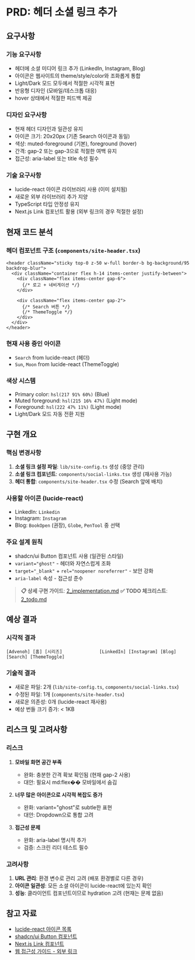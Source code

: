 # PRD: 헤더 소셜 링크 추가

## 요구사항

### 기능 요구사항
- 헤더에 소셜 미디어 링크 추가 (LinkedIn, Instagram, Blog)
- 아이콘은 웹사이트의 theme/style/color와 조화롭게 통합
- Light/Dark 모드 모두에서 적절한 시각적 표현
- 반응형 디자인 (모바일/데스크톱 대응)
- hover 상태에서 적절한 피드백 제공

### 디자인 요구사항
- 현재 헤더 디자인과 일관성 유지
- 아이콘 크기: 20x20px (기존 Search 아이콘과 동일)
- 색상: muted-foreground (기본), foreground (hover)
- 간격: gap-2 또는 gap-3으로 적절한 여백 유지
- 접근성: aria-label 또는 title 속성 필수

### 기술 요구사항
- lucide-react 아이콘 라이브러리 사용 (이미 설치됨)
- 새로운 외부 라이브러리 추가 지양
- TypeScript 타입 안정성 유지
- Next.js Link 컴포넌트 활용 (외부 링크의 경우 적절한 설정)

## 현재 코드 분석

### 헤더 컴포넌트 구조 (`components/site-header.tsx`)
```tsx
<header className="sticky top-0 z-50 w-full border-b bg-background/95 backdrop-blur">
  <div className="container flex h-14 items-center justify-between">
    <div className="flex items-center gap-6">
      {/* 로고 + 네비게이션 */}
    </div>

    <div className="flex items-center gap-2">
      {/* Search 버튼 */}
      {/* ThemeToggle */}
    </div>
  </div>
</header>
```

### 현재 사용 중인 아이콘
- `Search` from lucide-react (헤더)
- `Sun`, `Moon` from lucide-react (ThemeToggle)

### 색상 시스템
- Primary color: `hsl(217 91% 60%)` (Blue)
- Muted foreground: `hsl(215 16% 47%)` (Light mode)
- Foreground: `hsl(222 47% 11%)` (Light mode)
- Light/Dark 모드 자동 전환 지원

## 구현 개요

### 핵심 변경사항
1. **소셜 링크 설정 파일**: `lib/site-config.ts` 생성 (중앙 관리)
2. **소셜 링크 컴포넌트**: `components/social-links.tsx` 생성 (재사용 가능)
3. **헤더 통합**: `components/site-header.tsx` 수정 (Search 앞에 배치)

### 사용할 아이콘 (lucide-react)
- LinkedIn: `Linkedin`
- Instagram: `Instagram`
- Blog: `BookOpen` (권장), `Globe`, `PenTool` 중 선택

### 주요 설계 원칙
- shadcn/ui Button 컴포넌트 사용 (일관된 스타일)
- `variant="ghost"` - 헤더와 자연스럽게 조화
- `target="_blank"` + `rel="noopener noreferrer"` - 보안 강화
- `aria-label` 속성 - 접근성 준수

> **📋 상세 구현 가이드**: [2_implementation.md](./2_implementation.md)
> **✅ TODO 체크리스트**: [2_todo.md](./2_todo.md)

## 예상 결과

### 시각적 결과
```
[Advenoh] [홈] [시리즈]              [LinkedIn] [Instagram] [Blog] [Search] [ThemeToggle]
```

### 기술적 결과
- 새로운 파일: 2개 (`lib/site-config.ts`, `components/social-links.tsx`)
- 수정된 파일: 1개 (`components/site-header.tsx`)
- 새로운 의존성: 0개 (lucide-react 재사용)
- 예상 번들 크기 증가: < 1KB

## 리스크 및 고려사항

### 리스크
1. **모바일 화면 공간 부족**
   - 완화: 충분한 간격 확보 확인됨 (현재 gap-2 사용)
   - 대안: 필요시 md:flex�� 모바일에서 숨김

2. **너무 많은 아이콘으로 시각적 복잡도 증가**
   - 완화: variant="ghost"로 subtle한 표현
   - 대안: Dropdown으로 통합 고려

3. **접근성 문제**
   - 완화: aria-label 명시적 추가
   - 검증: 스크린 리더 테스트 필수

### 고려사항
1. **URL 관리**: 환경 변수로 관리 고려 (배포 환경별로 다른 경우)
2. **아이콘 일관성**: 모든 소셜 아이콘이 lucide-react에 있는지 확인
3. **성능**: 클라이언트 컴포넌트이므로 hydration 고려 (현재는 문제 없음)

## 참고 자료

- [lucide-react 아이콘 목록](https://lucide.dev/icons/)
- [shadcn/ui Button 컴포넌트](https://ui.shadcn.com/docs/components/button)
- [Next.js Link 컴포넌트](https://nextjs.org/docs/app/api-reference/components/link)
- [웹 접근성 가이드 - 외부 링크](https://www.w3.org/WAI/WCAG21/Techniques/general/G201)
